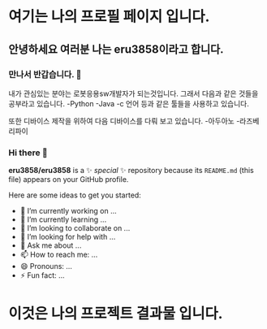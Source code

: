# 여기는 나의 프로필 페이지 입니다.
## 안녕하세요 여러분 나는 eru3858이라고 합니다.
### 만나서 반갑습니다. 👋

내가 관심있는 분야는 로봇응용sw개발자가 되는것입니다.
그래서 다음과 같은 것들을 공부라고 있습니다.
-Python
-Java
-c 언어 등과 같은 툴들을 사용하고 있습니다.

또한 디바이스 제작을 위하여 다음 디바이스를 다뤄 보고 있습니다.
-아두아노
-라즈베리파이


### Hi there 👋


**eru3858/eru3858** is a ✨ _special_ ✨ repository because its `README.md` (this file) appears on your GitHub profile.

Here are some ideas to get you started:

- 🔭 I’m currently working on ...
- 🌱 I’m currently learning ...
- 👯 I’m looking to collaborate on ...
- 🤔 I’m looking for help with ...
- 💬 Ask me about ...
- 📫 How to reach me: ...
- 😄 Pronouns: ...
- ⚡ Fun fact: ...

# 이것은 나의 프로젝트 결과물 입니다.
